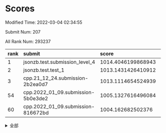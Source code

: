 # Scores

Modified Time: 2022-03-04 02:34:55

Submit Num: 207

All Rank Num: 293237

| rank |               submit               |       score        |       sigma        | pk_num |
| :--- | :--------------------------------- | :----------------- | :----------------- | :----- |
| 1    | jsonzb.test.submission_level_4     | 1014.4046199868943 | 0.8315268769695522 | 5664   |
| 2    | jsonzb.test.test_1                 | 1013.1431426410912 | 0.7922184735214466 | 5663   |
| 3    | cpp.21_12_24.submission-2b2ea0d7   | 1013.1114654524939 | 0.7835512478849355 | 5669   |
| 54   | cpp.2022_01_09.submission-5b0e3de2 | 1005.1327616496084 | 0.7177070811897344 | 5666   |
| 60   | cpp.2022_01_09.submission-816672bd | 1004.162682502376  | 0.7027325972820274 | 5667   |


<details>
<summary>全部</summary>

| rank |                 submit                 |       score        |       sigma        | pk_num |
| :--- | :------------------------------------- | :----------------- | :----------------- | :----- |
| 1    | jsonzb.test.submission_level_4         | 1014.4046199868943 | 0.8315268769695522 | 5664   |
| 2    | jsonzb.test.test_1                     | 1013.1431426410912 | 0.7922184735214466 | 5663   |
| 3    | cpp.21_12_24.submission-2b2ea0d7       | 1013.1114654524939 | 0.7835512478849355 | 5669   |
| 4    | gobigger.level_3.submission_level_3_29 | 1011.6154546530984 | 0.7590341389589423 | 5671   |
| 5    | gobigger.level_3.submission_level_3_38 | 1011.2671383962032 | 0.7627879621817897 | 5669   |
| 6    | gobigger.level_3.submission_level_3_47 | 1011.1358057218506 | 0.7563329438915607 | 5664   |
| 7    | gobigger.level_3.submission_level_3_14 | 1011.0599235472155 | 0.7551815870425685 | 5671   |
| 8    | gobigger.level_3.submission_level_3_35 | 1011.0348561344587 | 0.784303765394902  | 5664   |
| 9    | gobigger.level_3.submission_level_3_42 | 1010.9894773325923 | 0.7465292706511087 | 5668   |
| 10   | gobigger.level_3.submission_level_3_3  | 1010.9713490436519 | 0.7684191082800763 | 5668   |
| 11   | gobigger.level_3.submission_level_3_30 | 1010.8322218259256 | 0.7652099930385592 | 5665   |
| 12   | gobigger.level_3.submission_level_3_4  | 1010.7167292235447 | 0.7484674340511906 | 5666   |
| 13   | gobigger.level_3.submission_level_3_18 | 1010.6918143113708 | 0.7537254313901882 | 5666   |
| 14   | gobigger.level_3.submission_level_3_2  | 1010.6159483482287 | 0.7721040354809133 | 5668   |
| 15   | gobigger.level_3.submission_level_3_49 | 1010.5767557111221 | 0.7505931912901544 | 5665   |
| 16   | gobigger.level_3.submission_level_3_27 | 1010.5566767739366 | 0.7601561970687873 | 5667   |
| 17   | gobigger.level_3.submission_level_3_15 | 1010.5286336269786 | 0.7555475182709461 | 5661   |
| 18   | gobigger.level_3.submission_level_3_46 | 1010.476933321594  | 0.7774803973843009 | 5672   |
| 19   | gobigger.level_3.submission_level_3_8  | 1010.3754713806637 | 0.7568114525179162 | 5668   |
| 20   | gobigger.level_3.submission_level_3_12 | 1010.3650293506121 | 0.7752242971238585 | 5666   |
| 21   | gobigger.level_3.submission_level_3_10 | 1010.3331437015257 | 0.7710621200224717 | 5669   |
| 22   | gobigger.level_3.submission_level_3_16 | 1010.3191145302388 | 0.7591414623823822 | 5665   |
| 23   | gobigger.level_3.submission_level_3_9  | 1010.3101834892283 | 0.7748763506996807 | 5671   |
| 24   | gobigger.level_3.submission_level_3_41 | 1010.253159228308  | 0.7601223592372865 | 5661   |
| 25   | gobigger.level_3.submission_level_3_7  | 1010.2249988244337 | 0.7534370853147713 | 5672   |
| 26   | gobigger.level_3.submission_level_3_0  | 1010.1158134602973 | 0.7608890355557933 | 5664   |
| 27   | gobigger.level_3.submission_level_3_17 | 1010.0760342450684 | 0.7522354741439561 | 5665   |
| 28   | gobigger.level_3.submission_level_3_31 | 1010.0689753652366 | 0.7608679543957072 | 5670   |
| 29   | gobigger.level_3.submission_level_3_19 | 1010.0338391192345 | 0.7520027024317697 | 5664   |
| 30   | gobigger.level_3.submission_level_3_28 | 1009.9979695130469 | 0.7521233049334655 | 5665   |
| 31   | gobigger.level_3.submission_level_3_36 | 1009.9083089303202 | 0.7607639784803333 | 5665   |
| 32   | gobigger.level_3.submission_level_3_40 | 1009.8539805814979 | 0.7809749967422311 | 5670   |
| 33   | gobigger.level_3.submission_level_3_43 | 1009.8267429241024 | 0.7755138752357384 | 5669   |
| 34   | gobigger.level_3.submission_level_3_39 | 1009.8246338151021 | 0.7641256005556387 | 5665   |
| 35   | gobigger.level_3.submission_level_3_26 | 1009.791096279948  | 0.7531699115386039 | 5664   |
| 36   | gobigger.level_3.submission_level_3_20 | 1009.7550471737113 | 0.749661359409814  | 5669   |
| 37   | gobigger.level_3.submission_level_3_5  | 1009.7376380266742 | 0.7580108145202248 | 5665   |
| 38   | gobigger.level_3.submission_level_3_44 | 1009.6934997271769 | 0.7458491519374082 | 5666   |
| 39   | gobigger.level_3.submission_level_3_1  | 1009.659242129808  | 0.7654670663574161 | 5661   |
| 40   | gobigger.level_3.submission_level_3_25 | 1009.5787930840951 | 0.7561423893771676 | 5666   |
| 41   | gobigger.level_3.submission_level_3_6  | 1009.5547097608143 | 0.7386999743640981 | 5669   |
| 42   | gobigger.level_3.submission_level_3_32 | 1009.5015480397703 | 0.7520273604440415 | 5669   |
| 43   | gobigger.level_3.submission_level_3_45 | 1009.4899780993995 | 0.7664110495221671 | 5664   |
| 44   | gobigger.level_3.submission_level_3_13 | 1009.4511924997505 | 0.7690594480776936 | 5662   |
| 45   | gobigger.level_3.submission_level_3_11 | 1009.4417509475809 | 0.7676111024478052 | 5667   |
| 46   | gobigger.level_3.submission_level_3_37 | 1009.4042764574575 | 0.742635166457283  | 5668   |
| 47   | gobigger.level_3.submission_level_3_22 | 1009.2870868837117 | 0.7512900767592585 | 5666   |
| 48   | gobigger.level_3.submission_level_3_33 | 1009.2353285987643 | 0.7574164077782036 | 5668   |
| 49   | gobigger.level_3.submission_level_3_34 | 1009.2251553494727 | 0.7438915079948336 | 5670   |
| 50   | gobigger.level_3.submission_level_3_24 | 1009.1604592111215 | 0.7553395902549921 | 5667   |
| 51   | gobigger.level_3.submission_level_3_48 | 1008.8386569116204 | 0.7571698537210303 | 5669   |
| 52   | gobigger.level_3.submission_level_3_21 | 1008.6373017807821 | 0.7660693750746269 | 5664   |
| 53   | gobigger.level_3.submission_level_3_23 | 1008.0695026343753 | 0.7633436296149818 | 5670   |
| 54   | cpp.2022_01_09.submission-5b0e3de2     | 1005.1327616496084 | 0.7177070811897344 | 5666   |
| 55   | gobigger.level_1.submission_level_1_3  | 1004.9427526320358 | 0.7327107388648841 | 5665   |
| 56   | gobigger.level_1.submission_level_1_4  | 1004.3913883520391 | 0.7262594960078085 | 5664   |
| 57   | gobigger.level_1.submission_level_1_24 | 1004.321535159009  | 0.7203259196710539 | 5668   |
| 58   | gobigger.level_1.submission_level_1_27 | 1004.2535440347036 | 0.7190836214726286 | 5666   |
| 59   | gobigger.level_1.submission_level_1_38 | 1004.2393185697744 | 0.7172237745522636 | 5671   |
| 60   | cpp.2022_01_09.submission-816672bd     | 1004.162682502376  | 0.7027325972820274 | 5667   |
| 61   | gobigger.level_1.submission_level_1_16 | 1004.130880430561  | 0.713713626469794  | 5668   |
| 62   | gobigger.level_1.submission_level_1_11 | 1004.0847402419541 | 0.7274387239550726 | 5665   |
| 63   | gobigger.level_1.submission_level_1_8  | 1003.9357702795501 | 0.7203832099486046 | 5669   |
| 64   | gobigger.level_1.submission_level_1_49 | 1003.8992984087862 | 0.7176119947370052 | 5665   |
| 65   | gobigger.level_1.submission_level_1_34 | 1003.7721600769951 | 0.7058007211140266 | 5668   |
| 66   | gobigger.level_1.submission_level_1_19 | 1003.7689346035761 | 0.7247534017544723 | 5670   |
| 67   | gobigger.level_1.submission_level_1_12 | 1003.7364554321406 | 0.730363698111377  | 5662   |
| 68   | gobigger.level_1.submission_level_1_41 | 1003.716877282814  | 0.7205623626933126 | 5669   |
| 69   | gobigger.level_1.submission_level_1_9  | 1003.6983525203591 | 0.7134296791318517 | 5666   |
| 70   | gobigger.level_1.submission_level_1_47 | 1003.689635416899  | 0.720216866145471  | 5668   |
| 71   | gobigger.level_1.submission_level_1_22 | 1003.6773036786219 | 0.7222070917690863 | 5666   |
| 72   | gobigger.level_1.submission_level_1_6  | 1003.6350902652513 | 0.7069078295637896 | 5666   |
| 73   | gobigger.level_1.submission_level_1_18 | 1003.6339754297438 | 0.733799713519317  | 5663   |
| 74   | gobigger.level_1.submission_level_1_39 | 1003.6110332173052 | 0.732669034665509  | 5666   |
| 75   | gobigger.level_1.submission_level_1_21 | 1003.551002670155  | 0.7248599472000495 | 5669   |
| 76   | gobigger.level_1.submission_level_1_29 | 1003.5328912646186 | 0.7140908583661413 | 5666   |
| 77   | gobigger.level_1.submission_level_1_40 | 1003.5293144507402 | 0.7385796993423444 | 5668   |
| 78   | gobigger.level_1.submission_level_1_0  | 1003.4925888240194 | 0.7140196014719369 | 5666   |
| 79   | gobigger.level_1.submission_level_1_13 | 1003.46243656747   | 0.7125005445785223 | 5669   |
| 80   | gobigger.level_1.submission_level_1_20 | 1003.4565314817715 | 0.7255808807205926 | 5670   |
| 81   | gobigger.level_1.submission_level_1_26 | 1003.4344365118774 | 0.7121569932184043 | 5670   |
| 82   | gobigger.level_1.submission_level_1_31 | 1003.3981994067877 | 0.7216530519942743 | 5664   |
| 83   | gobigger.level_1.submission_level_1_35 | 1003.294175299268  | 0.7059096327025671 | 5662   |
| 84   | gobigger.level_1.submission_level_1_5  | 1003.1828628634585 | 0.7275227637827548 | 5666   |
| 85   | gobigger.level_1.submission_level_1_45 | 1003.1519492554332 | 0.7152197093384088 | 5660   |
| 86   | gobigger.level_1.submission_level_1_10 | 1003.1185436537295 | 0.724494837635353  | 5667   |
| 87   | gobigger.level_1.submission_level_1_7  | 1003.0596586448811 | 0.7159690196805638 | 5664   |
| 88   | gobigger.level_1.submission_level_1_46 | 1003.0500908036607 | 0.7219239310555958 | 5666   |
| 89   | gobigger.level_1.submission_level_1_25 | 1002.9986007786906 | 0.7226215048862761 | 5660   |
| 90   | gobigger.level_1.submission_level_1_28 | 1002.93363257217   | 0.7196132211622926 | 5665   |
| 91   | gobigger.level_1.submission_level_1_15 | 1002.8923109879588 | 0.7135215082451167 | 5665   |
| 92   | gobigger.level_1.submission_level_1_32 | 1002.8399580789677 | 0.715970288963758  | 5665   |
| 93   | gobigger.level_1.submission_level_1_42 | 1002.8205389819991 | 0.7264832591743664 | 5665   |
| 94   | gobigger.level_1.submission_level_1_2  | 1002.8160860210729 | 0.7126115272734017 | 5667   |
| 95   | gobigger.level_1.submission_level_1_43 | 1002.8156838553194 | 0.7245259119373564 | 5666   |
| 96   | gobigger.level_1.submission_level_1_37 | 1002.7360615032659 | 0.7133269825315626 | 5670   |
| 97   | gobigger.level_1.submission_level_1_23 | 1002.7351662135674 | 0.7078076457827736 | 5662   |
| 98   | gobigger.level_1.submission_level_1_14 | 1002.6118248535786 | 0.7224943085499118 | 5657   |
| 99   | gobigger.level_1.submission_level_1_1  | 1002.5406475276876 | 0.7231718067620485 | 5665   |
| 100  | gobigger.level_1.submission_level_1_33 | 1002.4983484968419 | 0.720207820284341  | 5663   |
| 101  | gobigger.level_1.submission_level_1_36 | 1002.437009184669  | 0.7059339032301097 | 5665   |
| 102  | gobigger.level_1.submission_level_1_17 | 1002.4214901438182 | 0.7176666558919791 | 5663   |
| 103  | gobigger.level_1.submission_level_1_44 | 1002.2289370872087 | 0.7055416492433015 | 5672   |
| 104  | gobigger.level_1.submission_level_1_30 | 1001.76197126475   | 0.7192763453070169 | 5661   |
| 105  | gobigger.level_1.submission_level_1_48 | 1001.4974518551805 | 0.7109085085592791 | 5672   |
| 106  | gobigger.random.submission_random_28   | 997.5553260909264  | 0.7085427875145144 | 5660   |
| 107  | gobigger.random.submission_random_32   | 997.4602546117202  | 0.7039433967564919 | 5671   |
| 108  | gobigger.random.submission_random_27   | 997.0473875198037  | 0.7132236408528253 | 5666   |
| 109  | gobigger.random.submission_random_5    | 997.0076354085694  | 0.7151503943457419 | 5670   |
| 110  | gobigger.random.submission_random_37   | 996.7961513138188  | 0.7124300912477173 | 5668   |
| 111  | gobigger.random.submission_random_36   | 996.7598499456442  | 0.7084494951057567 | 5672   |
| 112  | gobigger.random.submission_random_41   | 996.7476117291536  | 0.7175077546369499 | 5665   |
| 113  | gobigger.random.submission_random_43   | 996.6244066752415  | 0.7118668255807205 | 5669   |
| 114  | gobigger.random.submission_random_9    | 996.6185589077808  | 0.7130387704727946 | 5664   |
| 115  | gobigger.random.submission_random_13   | 996.6163117997822  | 0.7089766982124446 | 5666   |
| 116  | gobigger.random.submission_random_15   | 996.5902551042371  | 0.7157944213472834 | 5669   |
| 117  | gobigger.random.submission_random_49   | 996.5692544383667  | 0.6964909379750981 | 5666   |
| 118  | gobigger.random.submission_random_39   | 996.5160866542042  | 0.7149181182490393 | 5669   |
| 119  | gobigger.random.submission_random_26   | 996.508111707361   | 0.7055350727994042 | 5668   |
| 120  | gobigger.random.submission_random_3    | 996.3681514094275  | 0.7076439753921429 | 5667   |
| 121  | gobigger.random.submission_random_19   | 996.2889857362024  | 0.703044769863086  | 5663   |
| 122  | gobigger.random.submission_random_38   | 996.2785676030063  | 0.7197348125006416 | 5663   |
| 123  | gobigger.random.submission_random_4    | 996.2680789489823  | 0.7021435945091308 | 5667   |
| 124  | gobigger.random.submission_random_35   | 996.2389023885196  | 0.7268666611487382 | 5668   |
| 125  | gobigger.random.submission_random_17   | 996.117195291366   | 0.7035680279073407 | 5668   |
| 126  | gobigger.random.submission_random_10   | 996.1010660231677  | 0.7145166127544537 | 5669   |
| 127  | gobigger.random.submission_random_8    | 996.0790779596076  | 0.7129806356752695 | 5671   |
| 128  | gobigger.random.submission_random_20   | 996.0661642397441  | 0.7166584861382167 | 5671   |
| 129  | gobigger.random.submission_random_30   | 995.9831995498703  | 0.7143538118444799 | 5668   |
| 130  | gobigger.random.submission_random_1    | 995.9757846180265  | 0.7112485146316545 | 5664   |
| 131  | gobigger.random.submission_random_11   | 995.9229657225792  | 0.7108385161806083 | 5661   |
| 132  | gobigger.random.submission_random_44   | 995.8041266339568  | 0.709267298978977  | 5668   |
| 133  | gobigger.random.submission_random_34   | 995.7809361750028  | 0.7245113053394245 | 5672   |
| 134  | gobigger.random.submission_random_33   | 995.7534772730786  | 0.7182678367557848 | 5673   |
| 135  | gobigger.random.submission_random_48   | 995.7371841382767  | 0.7341179192741178 | 5665   |
| 136  | gobigger.random.submission_random_21   | 995.6012370863566  | 0.7208066796517671 | 5666   |
| 137  | gobigger.random.submission_random_7    | 995.5805544375438  | 0.7106970361031171 | 5669   |
| 138  | gobigger.random.submission_random_25   | 995.4692387084608  | 0.6921437392043599 | 5665   |
| 139  | gobigger.random.submission_random_42   | 995.4423876556091  | 0.7040187759142027 | 5672   |
| 140  | gobigger.random.submission_random_16   | 995.4117962786783  | 0.7143677358002541 | 5667   |
| 141  | gobigger.random.submission_random_12   | 995.4001054441669  | 0.706606568536573  | 5661   |
| 142  | gobigger.random.submission_random_14   | 995.3982514523177  | 0.7070143408919917 | 5662   |
| 143  | gobigger.random.submission_random_47   | 995.3879913175175  | 0.7077445201657092 | 5660   |
| 144  | gobigger.random.submission_random_40   | 995.3374128292658  | 0.719605944469346  | 5663   |
| 145  | gobigger.random.submission_random_31   | 995.332445612495   | 0.7190424614536867 | 5671   |
| 146  | gobigger.random.submission_random_46   | 995.2652630172818  | 0.703074320431144  | 5665   |
| 147  | gobigger.random.submission_random_18   | 995.2488557182802  | 0.7165151938489122 | 5664   |
| 148  | gobigger.random.submission_random_24   | 995.1718351714459  | 0.7136243870484854 | 5665   |
| 149  | gobigger.random.submission_random_23   | 995.1318093207118  | 0.7117715727313068 | 5668   |
| 150  | gobigger.random.submission_random_6    | 995.0407518786801  | 0.7237166427464722 | 5663   |
| 151  | gobigger.random.submission_random_45   | 994.9915986246623  | 0.7280302297354568 | 5667   |
| 152  | gobigger.random.submission_random_22   | 994.9179470094651  | 0.7448838873904587 | 5673   |
| 153  | gobigger.random.submission_random_2    | 994.847081366782   | 0.717498631743221  | 5664   |
| 154  | gobigger.random.submission_random_0    | 994.3774818699884  | 0.714116543118799  | 5666   |
| 155  | gobigger.level_2.submission_level_2_17 | 994.1729836826298  | 0.7303839355101026 | 5664   |
| 156  | gobigger.random.submission_random_29   | 994.0743233252429  | 0.727382487133412  | 5664   |
| 157  | gobigger.level_2.submission_level_2_31 | 993.781348415543   | 0.7393851523250229 | 5672   |
| 158  | gobigger.level_2.submission_level_2_19 | 993.677225522867   | 0.7298829402203992 | 5664   |
| 159  | gobigger.level_2.submission_level_2_30 | 993.3888709010098  | 0.7508271318918516 | 5662   |
| 160  | gobigger.level_2.submission_level_2_37 | 993.3115343518814  | 0.7355917401358554 | 5669   |
| 161  | gobigger.level_2.submission_level_2_0  | 993.2919059133924  | 0.743040421010826  | 5669   |
| 162  | gobigger.level_2.submission_level_2_21 | 993.198049205518   | 0.7431095498111936 | 5669   |
| 163  | gobigger.level_2.submission_level_2_29 | 993.1804239935136  | 0.7357295760581228 | 5668   |
| 164  | gobigger.level_2.submission_level_2_13 | 993.1664653236959  | 0.741719310784184  | 5663   |
| 165  | gobigger.level_2.submission_level_2_24 | 993.1125938934308  | 0.7388504478455511 | 5671   |
| 166  | gobigger.level_2.submission_level_2_38 | 993.018597139429   | 0.7314642117642361 | 5666   |
| 167  | gobigger.level_2.submission_level_2_25 | 992.9285043894772  | 0.7243896924276229 | 5666   |
| 168  | gobigger.level_2.submission_level_2_41 | 992.8545967418789  | 0.7362820549546223 | 5669   |
| 169  | gobigger.level_2.submission_level_2_45 | 992.7962390035896  | 0.7293560830539518 | 5663   |
| 170  | gobigger.level_2.submission_level_2_15 | 992.7417482514367  | 0.7386244815144927 | 5661   |
| 171  | gobigger.level_2.submission_level_2_48 | 992.6447909929365  | 0.7449257877131713 | 5670   |
| 172  | gobigger.level_2.submission_level_2_35 | 992.589607707729   | 0.7320514014910665 | 5667   |
| 173  | gobigger.level_2.submission_level_2_1  | 992.5641710894985  | 0.7467428978627716 | 5667   |
| 174  | gobigger.level_2.submission_level_2_18 | 992.5123665168381  | 0.7397751991377056 | 5672   |
| 175  | gobigger.level_2.submission_level_2_28 | 992.473828897127   | 0.7452943915166887 | 5664   |
| 176  | gobigger.level_2.submission_level_2_40 | 992.330992807425   | 0.7449997496425865 | 5668   |
| 177  | gobigger.level_2.submission_level_2_32 | 992.2721241155017  | 0.7482244913431441 | 5669   |
| 178  | gobigger.level_2.submission_level_2_36 | 992.2546286584869  | 0.7385273988445766 | 5663   |
| 179  | gobigger.level_2.submission_level_2_39 | 992.238413998189   | 0.7573541532749832 | 5666   |
| 180  | gobigger.level_2.submission_level_2_11 | 992.0087217668481  | 0.7583221843888517 | 5667   |
| 181  | gobigger.level_2.submission_level_2_12 | 991.9638510928011  | 0.7377018111966164 | 5668   |
| 182  | gobigger.level_2.submission_level_2_23 | 991.7948255217669  | 0.7394218297564602 | 5673   |
| 183  | gobigger.level_2.submission_level_2_22 | 991.4636070057671  | 0.7730944148369855 | 5664   |
| 184  | gobigger.level_2.submission_level_2_4  | 991.4452738178077  | 0.7548437340348926 | 5666   |
| 185  | gobigger.level_2.submission_level_2_27 | 991.4444714636206  | 0.7527908843870416 | 5661   |
| 186  | gobigger.level_2.submission_level_2_2  | 991.3843978124108  | 0.7506511218646212 | 5665   |
| 187  | gobigger.level_2.submission_level_2_20 | 991.3608667294194  | 0.7705859624359981 | 5667   |
| 188  | gobigger.level_2.submission_level_2_46 | 991.3582271719604  | 0.7384466101373577 | 5666   |
| 189  | gobigger.level_2.submission_level_2_3  | 991.3307836212462  | 0.7623970763337998 | 5664   |
| 190  | gobigger.level_2.submission_level_2_33 | 991.2761018862241  | 0.7371249344732634 | 5667   |
| 191  | gobigger.level_2.submission_level_2_44 | 991.193823260196   | 0.7662083731194658 | 5669   |
| 192  | gobigger.level_2.submission_level_2_34 | 991.166549083978   | 0.7852172586015027 | 5665   |
| 193  | gobigger.level_2.submission_level_2_26 | 991.156754211205   | 0.7462713302799809 | 5669   |
| 194  | gobigger.level_2.submission_level_2_7  | 991.1467719072522  | 0.7589234344273185 | 5667   |
| 195  | gobigger.level_2.submission_level_2_16 | 991.0824659971234  | 0.792029066224025  | 5667   |
| 196  | gobigger.level_2.submission_level_2_9  | 991.0292646447315  | 0.7713696664293095 | 5663   |
| 197  | gobigger.level_2.submission_level_2_47 | 991.0145281540673  | 0.7706750512923269 | 5670   |
| 198  | gobigger.level_2.submission_level_2_14 | 991.0033628222449  | 0.7627268835799791 | 5660   |
| 199  | gobigger.level_2.submission_level_2_5  | 990.9549622745851  | 0.773162617407136  | 5666   |
| 200  | gobigger.level_2.submission_level_2_43 | 990.7311872716692  | 0.7721673973377334 | 5665   |
| 201  | gobigger.level_2.submission_level_2_49 | 990.7244204952985  | 0.7554291528525763 | 5665   |
| 202  | gobigger.level_2.submission_level_2_8  | 990.5536548451862  | 0.7521277147870865 | 5670   |
| 203  | gobigger.level_2.submission_level_2_42 | 990.5231868336211  | 0.7450323157079967 | 5661   |
| 204  | gobigger.level_2.submission_level_2_6  | 990.3329733078997  | 0.7433532579543496 | 5663   |
| 205  | gobigger.level_2.submission_level_2_10 | 989.1265854505189  | 0.8010345525346678 | 5666   |
| 206  | gobigger.none.submission_none_0        | 978.9622705880081  | 1.2293834545614672 | 5666   |
| 207  | gobigger.none.submission_none_1        | 975.7482522514273  | 1.5022867132007567 | 5671   |

</details>